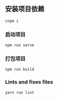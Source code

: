 <!--
 * @Author: lzy
 * @Date: 2020-07-07 15:53:17
 * @FilePath: \my-init-PC\vue-cli-template-master\README.md
-->
## 安装项目依赖
```
cnpm i
```

### 启动项目
```
npm run serve
```

### 打包项目
```
npm run build
```

### Lints and fixes files
```
yarn run lint
```
